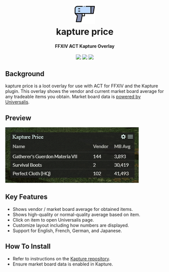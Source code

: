 <h1 align="center">
  <br><a href="https://github.com/kalilistic/kapture-price-overlay"><img src="img/bannerIcon.png"></a>
  <br>kapture price<br>
</h1>
<h4 align="center">FFXIV ACT Kapture Overlay</h4>
<p align="center">
  <a href="https://kalilistic.github.io/kapture-price-overlay"><img src="https://img.shields.io/website?down_color=red&down_message=offline&label=overlay&up_color=brightgreen&up_message=online&url=https%3A%2F%2Fkalilistic.github.io%2Fkapture-price-overlay"></a>
  <a href="https://github.com/kalilistic/kapture-price-overlay/blob/master/LICENSE"><img src="https://img.shields.io/github/license/kalilistic/kapture-price-overlay?color=lightgrey"></a>
  <a href="https://discord.gg/ftn4k7x"><img src="https://img.shields.io/badge/chat-on%20discord-7289da.svg"></a>
</p>

## Background

kapture price is a loot overlay for use with ACT for FFXIV and the Kapture plugin. This overlay shows the vendor and current market board average for any tradeable items you obtain. Market board data is <a href="https://universalis.app/">powered by Universalis</a>.

## Preview

![image](img/demo.png)

## Key Features

* Shows vendor / market board average for obtained items.
* Shows high-quality or normal-quality average based on item.
* Click on item to open Universalis page.
* Customize layout including how numbers are displayed.
* Support for English, French, German, and Japanese.

## How To Install

* Refer to instructions on the <a href="https://github.com/kalilistic/kapture">Kapture repository</a>.
* Ensure market board data is enabled in Kapture.
  
  
